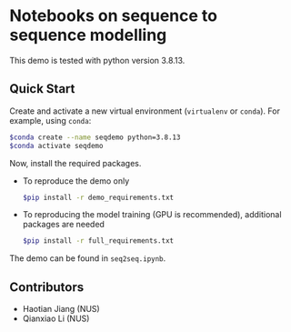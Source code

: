 # Notebooks on sequence to sequence modelling

This demo is tested with python version 3.8.13.

## Quick Start

Create and activate a new virtual environment (`virtualenv` or `conda`).
For example, using `conda`:

```bash
$conda create --name seqdemo python=3.8.13
$conda activate seqdemo
```

Now, install the required packages.
* To reproduce the demo only
  ```bash
  $pip install -r demo_requirements.txt
  ```
* To reproducing the model training (GPU is recommended), additional packages are needed
  ```bash
  $pip install -r full_requirements.txt
  ```

The demo can be found in `seq2seq.ipynb`.

## Contributors

*  Haotian Jiang (NUS)
*  Qianxiao Li (NUS)
